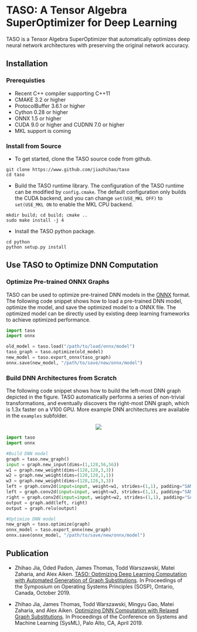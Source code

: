 # TASO: A Tensor Algebra SuperOptimizer for Deep Learning

TASO is a Tensor Algebra SuperOptimizer that automatically optimizes deep neural network architectures with preserving the original network accuracy.

## Installation

### Prerequisties

* Recent C++ compiler supporting C++11
* CMAKE 3.2 or higher
* ProtocolBuffer 3.6.1 or higher
* Cython 0.28 or higher
* ONNX 1.5 or higher
* CUDA 9.0 or higher and CUDNN 7.0 or higher
* MKL support is coming

### Install from Source

* To get started, clone the TASO source code from github.
```
git clone https://www.github.com/jiazhihao/taso
cd taso
```

* Build the TASO runtime library. The configuration of the TASO runtime can be modified by `config.cmake`. The default configuration only builds the CUDA backend, and you can change `set(USE_MKL OFF)` to `set(USE_MKL ON` to enable the MKL CPU backend.
```
mkdir build; cd build; cmake ..
sudo make install -j 4
```

* Install the TASO python package.
```
cd python
python setup.py install
```

## Use TASO to Optimize DNN Computation

### Optimize Pre-trained ONNX Graphs

TASO can be used to optimize pre-trained DNN models in the [ONNX](https://onnx.ai/) format. The following code snippet shows how to load a pre-trained DNN model, optimize the model, and save the optimized model to a ONNX file. The optimized model can be directly used by existing deep learning frameworks to achieve optimized performance.

```python
import taso
import onnx

old_model = taso.load("/path/to/load/onnx/model")
taso_graph = taso.optimize(old_model)
new_model = taso.export_onnx(taso_graph)
onnx.save(new_model, "/path/to/save/new/onnx/model")
```

### Build DNN Architectures from Scratch

The following code snippet shows how to build the left-most DNN graph depicted in the figure. TASO automatically performs a series of non-trivial transformations, and eventually discovers the right-most DNN graph, which is 1.3x faster on a V100 GPU. More example DNN architectures are available in the `examples` subfolder.

<div align="center">
  <img src="https://github.com/jiazhihao/TASO/blob/master/figures/graph_subst.png">
</div>

```python
import taso
import onnx

#Build DNN model
graph = taso.new_graph()
input = graph.new_input(dims=(1,128,56,56))
w1 = graph.new_weight(dims=(128,128,3,3))
w2 = graph.new_weight(dims=(128,128,1,1))
w3 = graph.new_weight(dims=(128,128,3,3))
left = graph.conv2d(input=input, weight=w1, strides=(1,1), padding="SAME", activation="RELU")
left = graph.conv2d(input=input, weight=w3, strides=(1,1), padding="SAME")
right = graph.conv2d(input=input, weight=w2, strides=(1,1), padding="SAME", activation="RELU")
output = graph.add(left, right)
output = graph.relu(output)

#Optimize DNN model
new_graph = taso.optimize(graph)
onnx_model = taso.export_onnx(new_graph)
onnx.save(onnx_model, "/path/to/save/new/onnx/model")
```

## Publication
* Zhihao Jia, Oded Padon, James Thomas, Todd Warszawski, Matei Zaharia, and Alex Aiken. [TASO: Optimizing Deep Learning Computation with Automated Generation of Graph Substitutions](http://theory.stanford.edu/~aiken/publications/papers/sosp19.pdf). In Proceedings of the Symposium on Operating Systems Principles (SOSP), Ontario, Canada, October 2019.

* Zhihao Jia, James Thomas, Todd Warszawski, Mingyu Gao, Matei Zaharia, and Alex Aiken. [Optimizing DNN Computation with Relaxed Graph Substitutions](https://theory.stanford.edu/~aiken/publications/papers/sysml19b.pdf). In Proceedings of the Conference on Systems and Machine Learning (SysML), Palo Alto, CA, April 2019.

